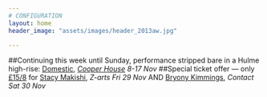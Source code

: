 ```yaml
---
# CONFIGURATION
layout: home
header_image: "assets/images/header_2013aw.jpg"

---
```

##Continuing this week until Sunday, performance stripped bare in a Hulme high-rise: [Domestic](/current/2013-domestic), *[Cooper House](http://bit.ly/1anL5UN) 8-17 Nov*
##Special ticket offer — only [£15/8](http://contactmcr.com/whats-on/10252-stacy-makishi-the-falsettos/booking/) for [Stacy Makishi](/current/2013-autumnwinter/makishi), *Z-arts Fri 29 Nov* AND [Bryony Kimmings](http://contactmcr.com/whats-on/6039-bryony-kimmings-credible-likable-superstar-role-model/), *Contact Sat 30 Nov*
